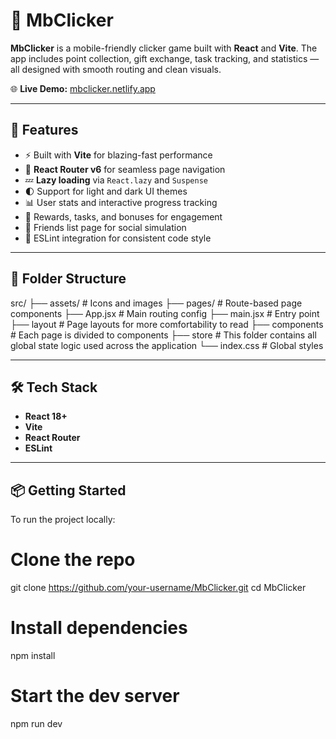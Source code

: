 # 📱 MbClicker

**MbClicker** is a mobile-friendly clicker game built with **React** and **Vite**. The app includes point collection, gift exchange, task tracking, and statistics — all designed with smooth routing and clean visuals.

🌐 **Live Demo:** [mbclicker.netlify.app](https://mbclicker.netlify.app/)

---

## 🚀 Features

- ⚡ Built with **Vite** for blazing-fast performance
- 🧭 **React Router v6** for seamless page navigation
- 💤 **Lazy loading** via `React.lazy` and `Suspense`
- 🌓 Support for light and dark UI themes
- 📊 User stats and interactive progress tracking
- 🎁 Rewards, tasks, and bonuses for engagement
- 👥 Friends list page for social simulation
- 🧼 ESLint integration for consistent code style

---

## 📂 Folder Structure

src/
├── assets/ # Icons and images
├── pages/ # Route-based page components
├── App.jsx # Main routing config
├── main.jsx # Entry point
├── layout # Page layouts for more comfortability to read
├── components # Each page is divided to components
├── store # This folder contains all global state logic used across the application
└── index.css # Global styles

---

## 🛠️ Tech Stack

- **React 18+**
- **Vite**
- **React Router**
- **ESLint**

---

## 📦 Getting Started

To run the project locally:

# Clone the repo
git clone https://github.com/your-username/MbClicker.git
cd MbClicker

# Install dependencies
npm install

# Start the dev server
npm run dev
